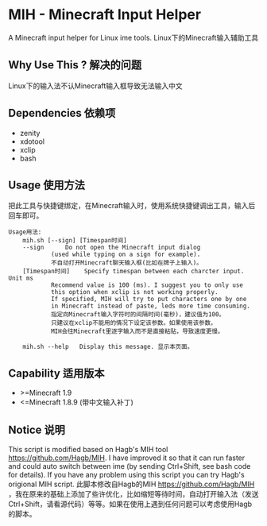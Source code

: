 # MIH - Minecraft Input Helper
A Minecraft input helper for Linux ime tools. Linux下的Minecraft输入辅助工具  
## Why Use This ? 解决的问题
Linux下的输入法不认Minecraft输入框导致无法输入中文  
## Dependencies 依赖项
* zenity  
* xdotool
* xclip
* bash
  
## Usage 使用方法
把此工具与快捷键绑定，在Minecraft输入时，使用系统快捷键调出工具，输入后回车即可。  
```
Usage用法:
	mih.sh [--sign] [Timespan时间]
	--sign		Do not open the Minecraft input dialog
			(used while typing on a sign for example).
			不自动打开Minecraft聊天输入框(比如在牌子上输入)。
	[Timespan时间]	Specify timespan between each charcter input. Unit ms
			Recommend value is 100 (ms). I suggest you to only use
			this option when xclip is not working properly.
			If specified, MIH will try to put characters one by one
			in Minecraft instead of paste, leds more time consuming.
			指定向Minecraft输入字符时的间隔时间(毫秒)，建议值为100。
			只建议在xclip不能用的情况下设定该参数。如果使用该参数，
			MIH会往Minecraft里逐字输入而不是直接粘贴，导致速度更慢。

	mih.sh --help	Display this message. 显示本页面。
```
## Capability 适用版本
* \>=Minecraft 1.9
* <=Minecraft 1.8.9 (带中文输入补丁)

## Notice 说明
This script is modified based on Hagb's MIH tool https://github.com/Hagb/MIH. I have improved it so that it can run faster and could auto switch between ime (by sending Ctrl+Shift, see bash code for details). If you have any problem using this script you can try Hagb's origional MIH script.
此脚本修改自Hagb的MIH https://github.com/Hagb/MIH ，我在原来的基础上添加了些许优化，比如缩短等待时间，自动打开输入法（发送Ctrl+Shift，请看源代码）等等。如果在使用上遇到任何问题可以考虑使用Hagb的脚本。
